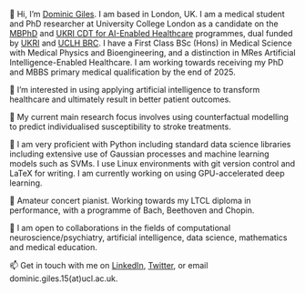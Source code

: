 👋 Hi, I’m [Dominic Giles](https://github.com/dominicgiles). I am based in London, UK. I am a medical student and PhD researcher at University College London as a candidate on the [MBPhD](https://www.ucl.ac.uk/mbphd/) and [UKRI CDT for AI-Enabled Healthcare](https://www.ucl.ac.uk/aihealth-cdt/) programmes, dual funded by [UKRI](https://www.ukri.org) and [UCLH BRC](https://www.uclhospitals.brc.nihr.ac.uk/content/biomedical-research-centre). I have a First Class BSc (Hons) in Medical Science with Medical Physics and Bioengineering, and a distinction in MRes Artificial Intelligence-Enabled Healthcare. I am working towards receiving my PhD and MBBS primary medical qualification by the end of 2025.

👀 I’m interested in using applying artificial intelligence to transform healthcare and ultimately result in better patient outcomes.

🧠 My current main research focus involves using counterfactual modelling to predict individualised susceptibility to stroke treatments.

🌱 I am very proficient with Python including standard data science libraries including extensive use of Gaussian processes and machine learning models such as SVMs. I use Linux environments with git version control and LaTeX for writing. I am currently working on using GPU-accelerated deep learning.

🎹 Amateur concert pianist. Working towards my LTCL diploma in performance, with a programme of Bach, Beethoven and Chopin.

💞️ I am open to collaborations in the fields of computational neuroscience/psychiatry, artificial intelligence, data science, mathematics and medical education.

📫 Get in touch with me on [LinkedIn](https://www.linkedin.com/in/dominic-giles/), [Twitter](https://twitter.com/domgiles), or email dominic.giles.15(at)ucl.ac.uk.

<!---
dominicgiles/dominicgiles is a ✨ special ✨ repository because its `README.md` (this file) appears on your GitHub profile.
You can click the Preview link to take a look at your changes.
--->
